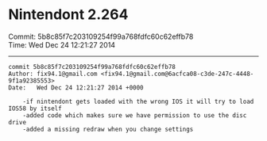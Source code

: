 # Nintendont 2.264
Commit: 5b8c85f7c203109254f99a768fdfc60c62effb78  
Time: Wed Dec 24 12:21:27 2014   

-----

```
commit 5b8c85f7c203109254f99a768fdfc60c62effb78
Author: fix94.1@gmail.com <fix94.1@gmail.com@6acfca08-c3de-247c-4448-9f1a92385553>
Date:   Wed Dec 24 12:21:27 2014 +0000

    -if nintendont gets loaded with the wrong IOS it will try to load IOS58 by itself
    -added code which makes sure we have permission to use the disc drive
    -added a missing redraw when you change settings
```
